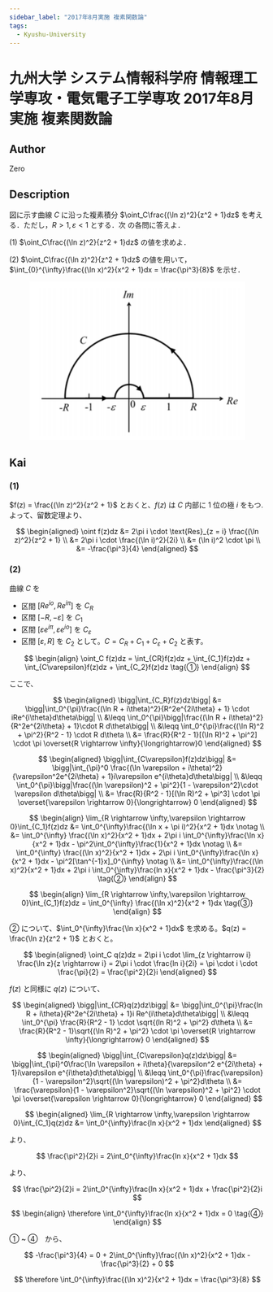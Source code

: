 ```yaml
---
sidebar_label: "2017年8月実施 複素関数論"
tags:
  - Kyushu-University
---
```

# 九州大学 システム情報科学府 情報理工学専攻・電気電子工学専攻 2017年8月実施 複素関数論


## **Author**
Zero

## **Description**
図に示す曲線 $C$ に沿った複素積分 $\oint_C\frac{(\ln z)^2}{z^2 + 1}dz$ を考える．ただし，$R > 1,\varepsilon < 1$ とする．次
の各問に答えよ．

(1) $\oint_C\frac{(\ln z)^2}{z^2 + 1}dz$ の値を求めよ．

(2) $\oint_C\frac{(\ln z)^2}{z^2 + 1}dz$ の値を用いて，$\int_{0}^{\infty}\frac{(\ln x)^2}{x^2 + 1}dx = \frac{\pi^3}{8}$ を示せ．

<figure style="text-align:center;">
  <img src="https://raw.githubusercontent.com/Myyura/the_kai_project_assets/main/kakomonn/kyushu_university/ISEE/kyotsu_2018_complex_function_theory_p1.png" width="500" alt=""/>
</figure>

## **Kai** 
### (1)
$f(z) = \frac{(\ln z)^2}{z^2 + 1}$ とおくと、$f(z)$ は $C$ 内部に $1$ 位の極 $i$ をもつ. よって、留数定理より、

$$
\begin{aligned}
\oint f(z)dz &= 2\pi i \cdot \text{Res}_{z = i} \frac{(\ln z)^2}{z^2 + 1} \\
&= 2\pi i \cdot \frac{(\ln i)^2}{2i} \\
&= (\ln i)^2 \cdot \pi \\
&= -\frac{\pi^3}{4}
\end{aligned}
$$

### (2)
曲線 $C$ を 
- 区間 $[Re^{io},Re^{i\pi}]$ を $C_R$ 
- 区間 $[-R,-\varepsilon]$ を $C_1$ 
- 区間 $[\varepsilon e^{i\pi},\varepsilon e^{io}]$ を $C_\varepsilon$ 
- 区間 $[\varepsilon, R]$ を $C_2$ として。$C = C_R + C_1 + C_{\varepsilon} + C_2$ と表す。

$$
\begin{align}
\oint_C f(z)dz = \int_{CR}f(z)dz + \int_{C_1}f(z)dz + \int_{C\varepsilon}f(z)dz + \int_{C_2}f(z)dz \tag{①}
\end{align}
$$

ここで、

$$
\begin{aligned}
\bigg|\int_{C_R}f(z)dz\bigg| &= \bigg|\int_0^{\pi}\frac{(\ln R + i\theta)^2}{R^2e^{2i\theta} + 1} \cdot iRe^{i\theta}d\theta\bigg| \\
&\leqq \int_0^{\pi}\bigg|\frac{(\ln R + i\theta)^2}{R^2e^{2i\theta} + 1}\cdot R d\theta\bigg| \\
&\leqq \int_0^{\pi}\frac{(\ln R)^2 + \pi^2}{R^2 - 1} \cdot R d\theta \\
&= \frac{R}{R^2 - 1}[(\ln R)^2 + \pi^2] \cdot \pi \overset{R \rightarrow \infty}{\longrightarrow}0 
\end{aligned}
$$

$$
\begin{aligned}
\bigg|\int_{C\varepsilon}f(z)dz\bigg| &= \bigg|\int_{\pi}^0 \frac{(\ln \varepsilon + i\theta)^2}{\varepsilon^2e^{2i\theta} + 1}i\varepsilon e^{i\theta}d\theta\bigg| \\
&\leqq \int_0^{\pi}\bigg|\frac{(\ln \varepsilon)^2 + \pi^2}{1 - \varepsilon^2}\cdot \varepsilon d\theta\bigg| \\
&= \frac{R}{R^2 - 1}[(\ln R)^2 + \pi^3] \cdot \pi \overset{\varepsilon \rightarrow 0}{\longrightarrow} 0
\end{aligned}
$$

$$
\begin{align}
\lim_{R \rightarrow \infty,\varepsilon \rightarrow 0}\int_{C_1}f(z)dz &= \int_0^{\infty}\frac{(\ln x + \pi i)^2}{x^2 + 1}dx \notag \\
&= \int_0^{\infty} \frac{(\ln x)^2}{x^2 + 1}dx + 2\pi i \int_0^{\infty}\frac{\ln x}{x^2 + 1}dx - \pi^2\int_0^{\infty}\frac{1}{x^2 + 1}dx \notag \\
&= \int_0^{\infty} \frac{(\ln x)^2}{x^2 + 1}dx + 2\pi i \int_0^{\infty}\frac{\ln x}{x^2 + 1}dx - \pi^2[\tan^{-1}x]_0^{\infty} \notag \\
&= \int_0^{\infty}\frac{(\ln x)^2}{x^2 + 1}dx + 2\pi i \int_0^{\infty}\frac{ln x}{x^2 + 1}dx - \frac{\pi^3}{2} \tag{②}
\end{align}
$$

$$
\begin{align}
\lim_{R \rightarrow \infty,\varepsilon \rightarrow 0}\int_{C_1}f(z)dz = \int_0^{\infty} \frac{(\ln x)^2}{x^2 + 1}dx \tag{③}
\end{align}
$$

② について、$\int_0^{\infty}\frac{\ln x}{x^2 + 1}dx$ を求める。$q(z) = \frac{\ln z}{z^2 + 1}$ とおくと。

$$
\begin{aligned}
\oint_C q(z)dz = 2\pi i \cdot \lim_{z \rightarrow i} \frac{\ln z}{z \rightarrow i} = 2\pi i \cdot \frac{ln i}{2i} = \pi \cdot i \cdot \frac{\pi}{2} = \frac{\pi^2}{2}i
\end{aligned}
$$

$f(z)$ と同様に $q(z)$ について、

$$
\begin{aligned}
\bigg|\int_{CR}q(z)dz\bigg| &= \bigg|\int_0^{\pi}\frac{ln R + i\theta}{R^2e^{2i\theta} + 1}i Re^{i\theta}d\theta\bigg| \\
&\leqq \int_0^{\pi} \frac{R}{R^2 - 1} \cdot \sqrt{(ln R)^2 + \pi^2} d\theta \\
&= \frac{R}{R^2 - 1}\sqrt{(\ln R)^2 + \pi^2} \cdot \pi \overset{R \rightarrow \infty}{\longrightarrow} 0
\end{aligned}
$$

$$
\begin{aligned}
\bigg|\int_{C\varepsilon}q(z)dz\bigg| &= \bigg|\int_{\pi}^0\frac{\ln \varepsilon + i\theta}{\varepsilon^2 e^{2i\theta} + 1}i\varepsilon e^{i\theta}d\theta\bigg| \\
&\leqq \int_0^{\pi}\frac{\varepsilon}{1 - \varepsilon^2}\sqrt{(\ln \varepsilon)^2 + \pi^2}d\theta \\
&= \frac{\varepsilon}{1 - \varepsilon^2}\sqrt{(\ln \varepsilon)^2 + \pi^2} \cdot \pi \overset{\varepsilon \rightarrow 0}{\longrightarrow} 0
\end{aligned}
$$

$$
\begin{aligned}
\lim_{R \rightarrow \infty,\varepsilon \rightarrow 0}\int_{C_1}q(z)dz &= \int_0^{\infty}\frac{ln x}{x^2 + 1}dx 
\end{aligned}
$$

より、

$$
\frac{\pi^2}{2}i = 2\int_0^{\infty}\frac{ln x}{x^2 + 1}dx 
$$

より、

$$
\frac{\pi^2}{2}i = 2\int_0^{\infty}\frac{ln x}{x^2 + 1}dx + \frac{\pi^2}{2}i
$$

$$
\begin{align}
\therefore \int_0^{\infty}\frac{ln x}{x^2 + 1}dx = 0 \tag{④}
\end{align}
$$

① ~ ④　から、

$$
-\frac{\pi^3}{4} = 0 + 2\int_0^{\infty}\frac{(\ln x)^2}{x^2 + 1}dx - \frac{\pi^3}{2} + 0
$$

$$
\therefore \int_0^{\infty}\frac{(\ln x)^2}{x^2 + 1}dx = \frac{\pi^3}{8}
$$